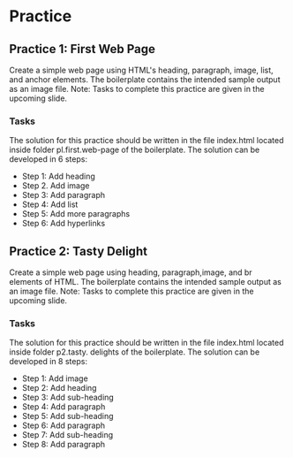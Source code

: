 # Practice

## Practice 1: First Web Page

Create a simple web page using HTML's heading, paragraph, image, list, and anchor elements.
The boilerplate contains the intended sample output as an image file.
Note: Tasks to complete this practice are given in the upcoming slide.

### Tasks

The solution for this practice should be written in the file index.html located inside folder pl.first.web-page of the boilerplate.
The solution can be developed in 6 steps:

- Step 1: Add heading
- Step 2. Add image
- Step 3: Add paragraph
- Step 4: Add list
- Step 5: Add more paragraphs
- Step 6: Add hyperlinks

## Practice 2: Tasty Delight

Create a simple web page using heading, paragraph,image, and br elements of HTML.
The boilerplate contains the intended sample output as an image file.
Note: Tasks to complete this practice are given in the upcoming slide.

### Tasks

The solution for this practice should be written in the file index.html located inside folder p2.tasty.
delights of the boilerplate.
The solution can be developed in 8 steps:

- Step 1: Add image
- Step 2: Add heading
- Step 3: Add sub-heading
- Step 4: Add paragraph
- Step 5: Add sub-heading
- Step 6: Add paragraph
- Step 7: Add sub-heading
- Step 8: Add paragraph
